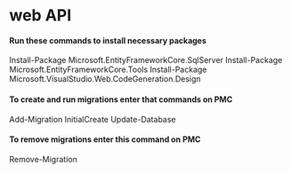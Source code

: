 # web API

#### Run these commands to install necessary packages
Install-Package Microsoft.EntityFrameworkCore.SqlServer
Install-Package Microsoft.EntityFrameworkCore.Tools
Install-Package Microsoft.VisualStudio.Web.CodeGeneration.Design

#### To create and run migrations enter that commands on PMC
Add-Migration InitialCreate
Update-Database

#### To remove migrations enter this command on PMC
Remove-Migration
